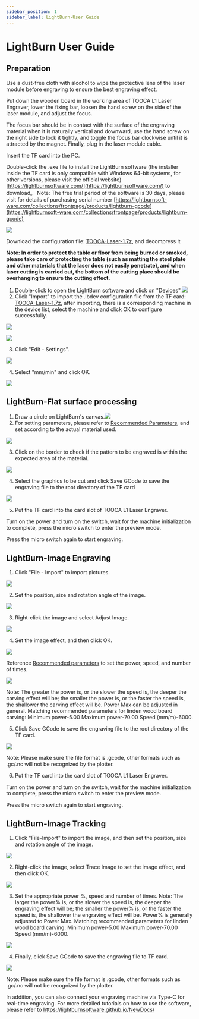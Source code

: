 ```yaml
---
sidebar_position: 1
sidebar_label: LightBurn-User Guide
---
```


# LightBurn User Guide

## Preparation

Use a dust-free cloth with alcohol to wipe the protective lens of the laser module before engraving to ensure the best engraving effect.

Put down the wooden board in the working area of TOOCA L1 Laser Engraver, lower the fixing bar, loosen the hand screw on the side of the laser module, and adjust the focus.

The focus bar should be in contact with the surface of the engraving material when it is naturally vertical and downward, use the hand screw on the right side to lock it tightly, and toggle the focus bar clockwise until it is attracted by the magnet. Finally, plug in the laser module cable.

Insert the TF card into the PC.

Double-click the .exe file to install the LightBurn software (the installer inside the TF card is only compatible with Windows 64-bit systems, for other versions, please visit the official website) [https://lightburnsoftware.com/](https://lightburnsoftware.com/)  to download。
Note: The free trial period of the software is 30 days, please visit for details of purchasing serial number [https://lightburnsoft-ware.com/collections/frontpage/products/lightburn-gcode](https://lightburnsoft-ware.com/collections/frontpage/products/lightburn-gcode)

![](./images/lightburn-01.png)

Download the configuration file: [TOOCA-Laser-1.7z](https://github.com/elecfreaks/learn-en/raw/master/tooca-laser-1/file/TOOCA%20Laser%201.7z), and decompress it

**Note: In order to protect the table or floor from being burned or smoked, please take care of protecting the table (such as matting the steel plate and other materials that the laser does not easily penetrate), and when laser cutting is carried out, the bottom of the cutting place should be overhanging to ensure the cutting effect.**

1. Double-click to open the LightBurn software and click on "Devices".![](./images/lightburn-02.png)
2. Click "Import" to import the .lbdev configuration file from the TF card: [TOOCA-Laser-1.7z](https://github.com/elecfreaks/learn-en/raw/master/tooca-laser-1/file/TOOCA%20Laser%201.7z), after importing, there is a corresponding machine in the device list, select the machine and click OK to configure successfully.

![](./images/lightburn-03.png)

![](./images/lightburn-04.png)

3. Click "Edit - Settings".

![](./images/lightburn-05.png)

4. Select "mm/min" and click OK.

![](./images/lightburn-06.png)

## LightBurn-Flat surface processing

1. Draw a circle on LightBurn's canvas.![](./images/lightburn-circle-01.png)
2. For setting parameters, please refer to [Recommended Parameters](http://www.elecfreaks.com/learn/tooca-laser-1/recommended-parameters), and set according to the actual material used.

![](./images/lightburn-circle-02.png)

3. Click on the border to check if the pattern to be engraved is within the expected area of the material.

![](./images/lightburn-circle-03.png)

4. Select the graphics to be cut and click Save GCode to save the engraving file to the root directory of the TF card

![](./images/lightburn-circle-04.png)

5. Put the TF card into the card slot of TOOCA L1 Laser Engraver.

Turn on the power and turn on the switch, wait for the machine initialization to complete, press the micro switch to enter the preview mode.

Press the micro switch again to start engraving.


## LightBurn-Image Engraving

1. Click "File - Import" to import pictures.

![](./images/lightburn-07.png)

2. Set the position, size and rotation angle of the image.

![](./images/lightburn-08.png)

3. Right-click the image and select Adjust Image.

![](./images/lightburn-09.png)

4. Set the image effect, and then click OK.

![](./images/lightburn-10.png)

Reference [Recommended parameters](http://www.elecfreaks.com/learn-en/tooca-laser-1/recommended-parameters.html) to set the power, speed, and number of times.

![](./images/lightburn-11.png)

Note: The greater the power is, or the slower the speed is, the deeper the carving effect will be; the smaller the power is, or the faster the speed is, the shallower the carving effect will be. Power Max can be adjusted in general. Matching recommended parameters for linden wood board carving: Minimum power-5.00 Maximum power-70.00 Speed (mm/m)-6000.

5. Click Save GCode to save the engraving file to the root directory of the TF card.

![](./images/lightburn-12.png)

Note: Please make sure the file format is .gcode, other formats such as .gc/.nc will not be recognized by the plotter.

6. Put the TF card into the card slot of TOOCA L1 Laser Engraver.

Turn on the power and turn on the switch, wait for the machine initialization to complete, press the micro switch to enter the preview mode.

Press the micro switch again to start engraving.

## LightBurn-Image Tracking

1. Click "File-Import" to import the image, and then set the position, size and rotation angle of the image.

![](./images/lightburn-trace-image-04.png)

2. Right-click the image, select Trace Image to set the image effect, and then click OK.

![](./images/lightburn-trace-image-05.png)

3. Set the appropriate power %, speed and number of times.
Note: The larger the power% is, or the slower the speed is, the deeper the engraving effect will be; the smaller the power% is, or the faster the speed is, the shallower the engraving effect will be. Power% is generally adjusted to Power Max. Matching recommended parameters for linden wood board carving: Minimum power-5.00 Maximum power-70.00 Speed (mm/m)-6000.

![](./images/lightburn-trace-image-06.png)

4. Finally, click Save GCode to save the engraving file to TF card.

![](./images/lightburn-trace-image-07.png)

Note: Please make sure the file format is .gcode, other formats such as .gc/.nc will not be recognized by the plotter.

In addition, you can also connect your engraving machine via Type-C for real-time engraving. For more detailed tutorials on how to use the software, please refer to
https://lightburnsoftware.github.io/NewDocs/
